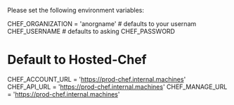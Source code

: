 Please set the following environment variables:

CHEF_ORGANIZATION = 'anorgname' # defaults to your usernam
CHEF_USERNAME # defaults to asking
CHEF_PASSWORD

# Default to Hosted-Chef

CHEF_ACCOUNT_URL = 'https://prod-chef.internal.machines'
CHEF_API_URL = 'https://prod-chef.internal.machines'
CHEF_MANAGE_URL = 'https://prod-chef.internal.machines'